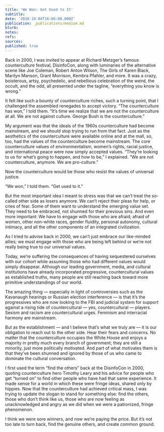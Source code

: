 ```yaml
---
title: 'We Won: Get Used to It'
subtitle: 
date: '2018-10-04T16:00:00.000Z'
publication: _publications/medium.md
blurb: 
notes: 
refs: 
sources: 
published: true
---
```

Back in 2000, I was invited to appear at Richard Metzger’s famous counterculture festival, DisinfoCon, along with luminaries of the alternative scene like Joe Coleman, Robert Anton Wilson, The Girls of Karen Black, Marilyn Manson, Grant Morrison, Kembra Pfahler, and more. It was a crazy, boisterous, artsy, psychedelic, and rebellious celebration of the weird, the occult, and the odd, all presented under the tagline, “everything you know is wrong.”

It felt like such a bounty of counterculture riches, such a turning point, that I challenged the assembled renegades to accept victory. “The counterculture has won,” I told them. “It’s time we realize that we are not the counterculture at all. We are not against culture. George Bush is the counterculture.”

My argument was that the ideals of the 1960s counterculture had become mainstream, and we should stop trying to run from that fact. Just as the aesthetics of the counterculture were available online and at the mall, so, too, had the values of the counterculture become mainstream. The core counterculture values of environmentalism, women’s rights, racial justice, and international peace were now simply accepted values.
“They’re looking to us for what’s going to happen, and how to be,” I explained. “We are not counterculture, anymore. We are pro-culture.”

Now the counterculture would be those who resist the values of universal justice.

“We won,” I told them. “Get used to it.”

But the most important idea I meant to stress was that we can’t treat the so-called other side as losers anymore. We can’t reject their pleas for help, or cries of fear. Some of them want to understand the emerging value set. They need to be embraced, not shunned for their previous sins. And even more important: We have to engage with those who are afraid; afraid of women, other non-white races, gender fluidity, personal autonomy, cultural intimacy, and all the other components of an integrated civilization.

As I tried to advise back in 2000, we can’t just embrace our like-minded allies; we must engage with those who are being left behind or we’re not really being true to our universal values.

Today, we’re suffering the consequences of having sequestered ourselves with our cohort while assuming those who had different values would simply disappear. Although our leading government, media, and cultural institutions have already incorporated progressive, countercultural values as established truths, many people are still reaching back toward more primitive understandings of our world.

The amazing thing — especially in light of controversies such as the Kavanaugh hearings or Russian election interference — is that it’s the progressives who are now looking to the FBI and judicial system for support against a rising tide of countercultural — yes, countercultural — players. Sexism and racism are countercultural urges. Feminism and interracial harmony are mainstream.

But as the establishment — and I believe that’s what we truly are — it is our obligation to reach out to the other side. Hear their fears and concerns. No matter that the counterculture occupies the White House and enjoys a majority in pretty much every branch of government; they are still a minority, just more politically motivated. And part of what motivates them is that they’ve been shunned and ignored by those of us who came to dominate the cultural conversation.

I first used the term “find the others” back at the DisinfoCon in 2000, quoting counterculture hero Timothy Leary and his advice for people who get “turned on” to find other people who have had that same experience. It made sense for a world in which these were fringe ideas, shared only by hippies. Now that the counterculture had achieved critical mass, I was trying to update the slogan to stand for something else: find the others, those who don’t think like us, those who are now feeling as unacknowledged and angry as we did when we were a patronized, fringe phenomenon.

I think we were sore winners, and now we’re paying the price. But it’s not too late to turn back, find the genuine others, and create common ground.
